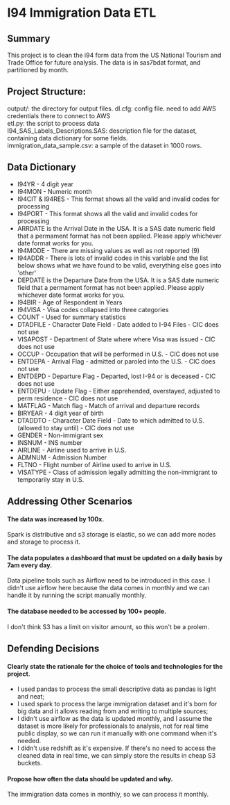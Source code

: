 # I94 Immigration Data ETL  

## Summary  
This project is to clean the i94 form data from the US National Tourism and Trade Office for future analysis. The data is in sas7bdat format, and partitioned by month. 

## Project Structure:
output/: the directory for output files.
dl.cfg: config file. need to add AWS credentials there to connect to AWS  
etl.py: the script to process data  
I94_SAS_Labels_Descriptions.SAS: description file for the dataset, containing data dictionary for some fields.  
immigration_data_sample.csv: a sample of the dataset in 1000 rows.  

## Data Dictionary   
- I94YR - 4 digit year
- I94MON - Numeric month
- I94CIT & I94RES - This format shows all the valid and invalid codes for processing
- I94PORT - This format shows all the valid and invalid codes for processing
- ARRDATE is the Arrival Date in the USA. It is a SAS date numeric field that a 
   permament format has not been applied.  Please apply whichever date format 
   works for you.
- I94MODE - There are missing values as well as not reported (9)
- I94ADDR - There is lots of invalid codes in this variable and the list below 
   shows what we have found to be valid, everything else goes into 'other'
- DEPDATE is the Departure Date from the USA. It is a SAS date numeric field that 
   a permament format has not been applied.  Please apply whichever date format 
   works for you.
- I94BIR - Age of Respondent in Years
- I94VISA - Visa codes collapsed into three categories
- COUNT - Used for summary statistics
- DTADFILE - Character Date Field - Date added to I-94 Files - CIC does not use
- VISAPOST - Department of State where where Visa was issued - CIC does not use
- OCCUP - Occupation that will be performed in U.S. - CIC does not use
- ENTDEPA - Arrival Flag - admitted or paroled into the U.S. - CIC does not use
- ENTDEPD - Departure Flag - Departed, lost I-94 or is deceased - CIC does not use
- ENTDEPU - Update Flag - Either apprehended, overstayed, adjusted to perm residence - CIC does not use
- MATFLAG - Match flag - Match of arrival and departure records
- BIRYEAR - 4 digit year of birth
- DTADDTO - Character Date Field - Date to which admitted to U.S. (allowed to stay until) - CIC does not use
- GENDER - Non-immigrant sex
- INSNUM - INS number
- AIRLINE - Airline used to arrive in U.S.
- ADMNUM - Admission Number
- FLTNO - Flight number of Airline used to arrive in U.S.
- VISATYPE - Class of admission legally admitting the non-immigrant to temporarily stay in U.S.


## Addressing Other Scenarios  

#### The data was increased by 100x.
Spark is distributive and s3 storage is elastic, so we can add more nodes and storage to process it.  

#### The data populates a dashboard that must be updated on a daily basis by 7am every day.
Data pipeline tools such as Airflow need to be introduced in this case. I didn't use airflow here because the data comes in monthly and we can handle it by running the script manually monthly.  

#### The database needed to be accessed by 100+ people.
I don't think S3 has a limit on visitor amount, so this won't be a prolem.

## Defending Decisions

#### Clearly state the rationale for the choice of tools and technologies for the project. 
- I used pandas to process the small descriptive data as pandas is light and neat;  
- I used spark to process the large immigration dataset and it's born for big data and it allows reading from and writing to multiple sources;  
- I didn't use airflow as the data is updated monthly, and I assume the dataset is more likely for professionals to analysis, not for real time public display, so we can run it manually with one command when it's needed.   
- I didn't use redshift as it's expensive. If there's no need to access the cleaned data in real time, we can simply store the results in cheap S3 buckets.  

#### Propose how often the data should be updated and why.
The immigration data comes in monthly, so we can process it monthly.  
